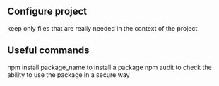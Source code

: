 ## Configure project
keep only files that are really needed in the context of the project

## Useful commands
npm install package_name to install a package
npm audit to check the ability to use the package in a secure way
